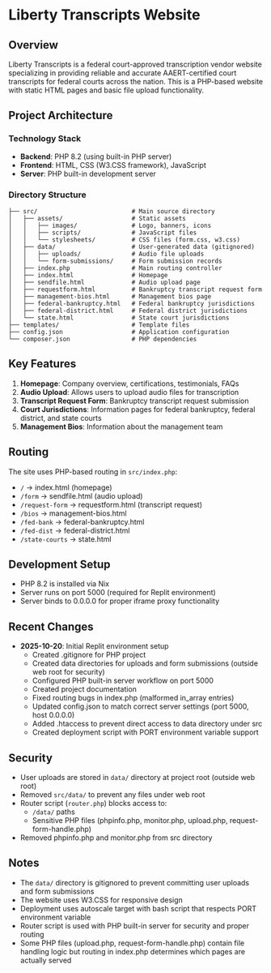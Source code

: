 # Liberty Transcripts Website

## Overview
Liberty Transcripts is a federal court-approved transcription vendor website specializing in providing reliable and accurate AAERT-certified court transcripts for federal courts across the nation. This is a PHP-based website with static HTML pages and basic file upload functionality.

## Project Architecture

### Technology Stack
- **Backend**: PHP 8.2 (using built-in PHP server)
- **Frontend**: HTML, CSS (W3.CSS framework), JavaScript
- **Server**: PHP built-in development server

### Directory Structure
```
├── src/                          # Main source directory
│   ├── assets/                   # Static assets
│   │   ├── images/               # Logo, banners, icons
│   │   ├── scripts/              # JavaScript files
│   │   └── stylesheets/          # CSS files (form.css, w3.css)
│   ├── data/                     # User-generated data (gitignored)
│   │   ├── uploads/              # Audio file uploads
│   │   └── form-submissions/     # Form submission records
│   ├── index.php                 # Main routing controller
│   ├── index.html                # Homepage
│   ├── sendfile.html             # Audio upload page
│   ├── requestform.html          # Bankruptcy transcript request form
│   ├── management-bios.html      # Management bios page
│   ├── federal-bankruptcy.html   # Federal bankruptcy jurisdictions
│   ├── federal-district.html     # Federal district jurisdictions
│   └── state.html                # State court jurisdictions
├── templates/                    # Template files
├── config.json                   # Application configuration
└── composer.json                 # PHP dependencies
```

## Key Features
1. **Homepage**: Company overview, certifications, testimonials, FAQs
2. **Audio Upload**: Allows users to upload audio files for transcription
3. **Transcript Request Form**: Bankruptcy transcript request submission
4. **Court Jurisdictions**: Information pages for federal bankruptcy, federal district, and state courts
5. **Management Bios**: Information about the management team

## Routing
The site uses PHP-based routing in `src/index.php`:
- `/` → index.html (homepage)
- `/form` → sendfile.html (audio upload)
- `/request-form` → requestform.html (transcript request)
- `/bios` → management-bios.html
- `/fed-bank` → federal-bankruptcy.html
- `/fed-dist` → federal-district.html
- `/state-courts` → state.html

## Development Setup
- PHP 8.2 is installed via Nix
- Server runs on port 5000 (required for Replit environment)
- Server binds to 0.0.0.0 for proper iframe proxy functionality

## Recent Changes
- **2025-10-20**: Initial Replit environment setup
  - Created .gitignore for PHP project
  - Created data directories for uploads and form submissions (outside web root for security)
  - Configured PHP built-in server workflow on port 5000
  - Created project documentation
  - Fixed routing bugs in index.php (malformed in_array entries)
  - Updated config.json to match correct server settings (port 5000, host 0.0.0.0)
  - Added .htaccess to prevent direct access to data directory under src
  - Created deployment script with PORT environment variable support

## Security
- User uploads are stored in `data/` directory at project root (outside web root)
- Removed `src/data/` to prevent any files under web root
- Router script (`router.php`) blocks access to:
  - `/data/` paths
  - Sensitive PHP files (phpinfo.php, monitor.php, upload.php, request-form-handle.php)
- Removed phpinfo.php and monitor.php from src directory

## Notes
- The `data/` directory is gitignored to prevent committing user uploads and form submissions
- The website uses W3.CSS for responsive design
- Deployment uses autoscale target with bash script that respects PORT environment variable
- Router script is used with PHP built-in server for security and proper routing
- Some PHP files (upload.php, request-form-handle.php) contain file handling logic but routing in index.php determines which pages are actually served
